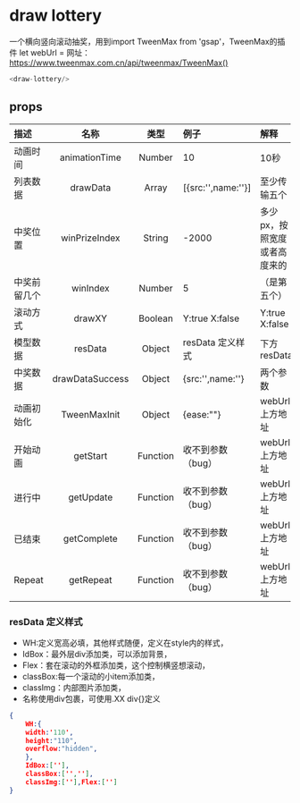 # draw lottery
一个横向竖向滚动抽奖，用到import TweenMax from 'gsap'，TweenMax的插件
let webUrl = 网址：https://www.tweenmax.com.cn/api/tweenmax/TweenMax()
```js
<draw-lottery/>
```
## props
| 描述 | 名称 | 类型 | 例子 | 解释 |  
| :----- | :-----:| :-----:  | :----- | :----- |
| 动画时间 | animationTime | Number | 10 | 10秒 |
| 列表数据  | drawData | Array | [{src:'',name:''}] | 至少传输五个 |
| 中奖位置 | winPrizeIndex | String  | -2000 | 多少px，按照宽度或者高度来的 |
| 中奖前留几个 | winIndex | Number | 5 | （是第五个） |
| 滚动方式 | drawXY | Boolean  | Y:true X:false |  Y:true X:false |
| 模型数据 | resData | Object  | resData 定义样式 | 下方resData | 
| 中奖数据 | drawDataSuccess | Object | {src:'',name:''} | 两个参数 |
| 动画初始化 | TweenMaxInit | Object | {ease:""} | webUrl上方地址 | 
| 开始动画 | getStart | Function | 收不到参数（bug） | webUrl上方地址 |
| 进行中 | getUpdate | Function | 收不到参数（bug） | webUrl上方地址 |
| 已结束 | getComplete | Function | 收不到参数（bug） |  webUrl上方地址 |
| Repeat | getRepeat | Function | 收不到参数（bug） | webUrl上方地址 |

### resData 定义样式
   - WH:定义宽高必填，其他样式随便，定义在style内的样式，
   - IdBox：最外层div添加类，可以添加背景，
   - Flex：套在滚动的外框添加类，这个控制横竖想滚动，
   - classBox:每一个滚动的小item添加类，
   - classImg：内部图片添加类，
   - 名称使用div包裹，可使用.XX div{}定义
```json
{
    WH:{
    width:'110',
    height:"110",
    overflow:"hidden",
    },
    IdBox:[''],
    classBox:['',''],
    classImg:[''],Flex:['']
}
```

    